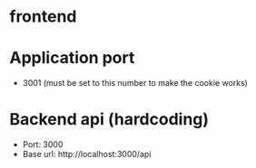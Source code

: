 # frontend

# Application port
 - 3001 (must be set to this number to make the cookie works)

# Backend api (hardcoding)
  - Port: 3000
  - Base url: http://localhost:3000/api
